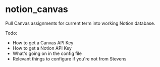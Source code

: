 # notion_canvas
Pull Canvas assignments for current term into working Notion database.

Todo:
- How to get a Canvas API Key
- How to get a Notion API Key
- What's going on in the config file
- Relevant things to configure if you're not from Stevens
